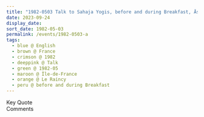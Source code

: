 ```yaml
---
title: "1982-0503 Talk to Sahaja Yogis, before and during Breakfast, Āśhram, 9, Allée Du Rocher, Le Raincy (13 kms E of Paris), Île-de-France, France"
date: 2023-09-24
display_date: 
sort_date: 1982-05-03
permalink: /events/1982-0503-a
tags:
  - blue @ English
  - brown @ France
  - crimson @ 1982
  - deeppink @ Talk
  - green @ 1982-05
  - maroon @ Île-de-France
  - orange @ Le Raincy
  - peru @ before and during Breakfast
---
```


<wave-list>
  <list-title color="green" width="75">Key Quote</list-title>
  <list-item color="BlanchedAlmond"  width="200"></list-item>
  <list-item color="Lavender"></list-item>
  <list-item color="BlanchedAlmond"></list-item>
</wave-list>

<br>

<wave-list>
  <list-title color="green" width="75">Comments</list-title>
  <list-item color="BlanchedAlmond"  width="200"></list-item>
  <list-item color="Lavender"></list-item>
  <list-item color="BlanchedAlmond"></list-item>
</wave-list>
